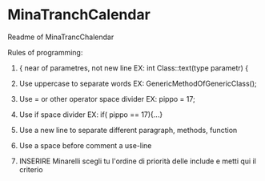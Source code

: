 # MinaTranchCalendar

Readme of MinaTrancChalendar

Rules of programming:

1. { near of parametres, not new line EX: int Class::text(type parametr) {

2. Use uppercase to separate words EX: GenericMethodOfGenericClass();

3. Use = or other operator space divider EX: pippo = 17;

4. Use if space divider EX: if( pippo == 17){...}

5. Use a new line to separate different paragraph, methods, function

6. Use a space before comment a use-line

7. INSERIRE Minarelli scegli tu l'ordine di priorità delle include e metti qui il criterio
